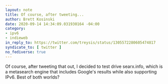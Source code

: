 ```yaml
---
layout: note
title: Of course, after tweeting...
author: Brett Kosinski
date: 2020-09-14 14:34:09.031930164 -04:00
category:
- ipv6
- indieweb
in_reply_to: https://twitter.com/treysis/status/1305572280605474817
syndicate_to: [ twitter ]
no_fediverse: true
---
```

Of course, after tweeting that out, I decided to test drive searx.info, which is a metasearch engine that includes Google's results while also supporting IPv6.  Best of both worlds?
